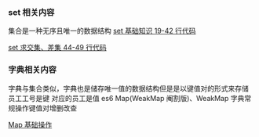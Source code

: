 
### set 相关内容

集合是一种无序且唯一的数据结构
[set 基础知识 19-42 行代码](./编程题.js)

[set 求交集、差集 44-49 行代码](./编程题.js)

### 字典相关内容

字典与集合类似，字典也是储存唯一值的数据结构但是是以键值对的形式来存储
员工工号是键 对应的员工是值
es6 Map(WeakMap 阉割版)、WeakMap
字典常规操作键值对增删改查

[Map 基础操作](./算法/字典.js)


